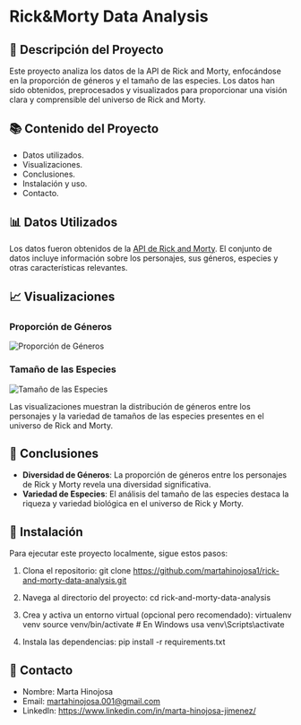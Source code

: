 # Rick&Morty Data Analysis

## 📄 Descripción del Proyecto

Este proyecto analiza los datos de la API de Rick and Morty, enfocándose en la proporción de géneros y el tamaño de las especies. Los datos han sido obtenidos, preprocesados y visualizados para proporcionar una visión clara y comprensible del universo de Rick and Morty.

## 📚 Contenido del Proyecto

- Datos utilizados.
- Visualizaciones.
- Conclusiones.
- Instalación y uso.
- Contacto.

## 📊 Datos Utilizados

Los datos fueron obtenidos de la [API de Rick and Morty](https://rickandmortyapi.com/). El conjunto de datos incluye información sobre los personajes, sus géneros, especies y otras características relevantes.

## 📈 Visualizaciones

### Proporción de Géneros

![Proporción de Géneros](path/to/gender_proportion_visualization.png)

### Tamaño de las Especies

![Tamaño de las Especies](path/to/species_size_visualization.png)

Las visualizaciones muestran la distribución de géneros entre los personajes y la variedad de tamaños de las especies presentes en el universo de Rick and Morty.

## 📌 Conclusiones

- **Diversidad de Géneros**: La proporción de géneros entre los personajes de Rick y Morty revela una diversidad significativa.
- **Variedad de Especies**: El análisis del tamaño de las especies destaca la riqueza y variedad biológica en el universo de Rick y Morty.

## 🚀 Instalación

Para ejecutar este proyecto localmente, sigue estos pasos:

1. Clona el repositorio:
git clone https://github.com/martahinojosa1/rick-and-morty-data-analysis.git

2. Navega al directorio del proyecto:
cd rick-and-morty-data-analysis

3. Crea y activa un entorno virtual (opcional pero recomendado):
virtualenv venv
source venv/bin/activate # En Windows usa venv\Scripts\activate

4. Instala las dependencias:
pip install -r requirements.txt


## 📧 Contacto

- Nombre: Marta Hinojosa
- Email: martahinojosa.001@gmail.com
- LinkedIn: https://www.linkedin.com/in/marta-hinojosa-jimenez/



 

